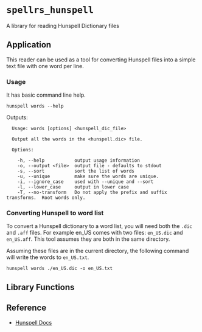 # `spellrs_hunspell`

A library for reading Hunspell Dictionary files

## Application

This reader can be used as a tool for converting Hunspell files into a simple text file
with one word per line.

### Usage

It has basic command line help.

```
hunspell words --help
```

Outputs:

```
  Usage: words [options] <hunspell_dic_file>

  Output all the words in the <hunspell.dic> file.

  Options:

    -h, --help           output usage information
    -o, --output <file>  output file - defaults to stdout
    -s, --sort           sort the list of words
    -u, --unique         make sure the words are unique.
    -i, --ignore_case    used with --unique and --sort
    -l, --lower_case     output in lower case
    -T, --no-transform   Do not apply the prefix and suffix transforms.  Root words only.
```

### Converting Hunspell to word list

To convert a Hunspell dictionary to a word list, you will need both the `.dic` and `.aff` files.
For example en_US comes with two files: `en_US.dic` and `en_US.aff`.
This tool assumes they are both in the same directory.

Assuming these files are in the current directory, the following command will write the words
to `en_US.txt`.

```
hunspell words ./en_US.dic -o en_US.txt
```

## Library Functions

## Reference

- [Hunspell Docs](https://github.com/hunspell/hunspell/blob/master/docs/hunspell.5.md)
